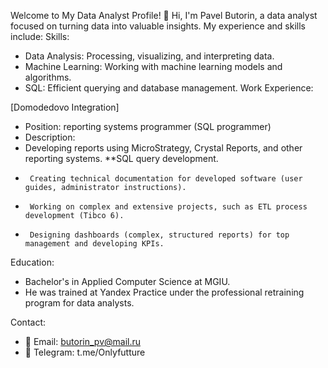 
Welcome to My Data Analyst Profile! 🚀
Hi, I'm Pavel Butorin, a data analyst focused on turning data into valuable insights. My experience and skills include:
Skills:
* Data Analysis: Processing, visualizing, and interpreting data.
* Machine Learning: Working with machine learning models and algorithms.
* SQL: Efficient querying and database management.
Work Experience:

[Domodedovo Integration]
* Position: reporting systems programmer (SQL programmer)
* Description:
* Developing reports using MicroStrategy, Crystal Reports, and other reporting systems.
**SQL query development.
*      Creating technical documentation for developed software (user guides, administrator instructions).
*      Working on complex and extensive projects, such as ETL process development (Tibco 6).
*      Designing dashboards (complex, structured reports) for top management and developing KPIs.

Education:
* Bachelor's in Applied Computer Science at MGIU.
* He was trained at Yandex Practice under the professional retraining program for data analysts.

Contact:
* 📧 Email: butorin_pv@mail.ru
* 💬 Telegram: t.me/Onlyfutture
